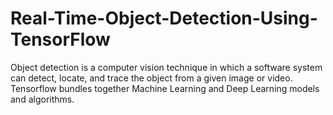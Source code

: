 # Real-Time-Object-Detection-Using-TensorFlow
Object detection is a computer vision technique in which a software system can detect, locate, and trace the object from a given image or video. Tensorflow bundles together Machine Learning and Deep Learning models and algorithms.
